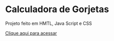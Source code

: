 <h1>Calculadora de Gorjetas</h1>

<p>Projeto feito em HMTL, Java Script e CSS</p>

<a href="https://lpessolato.github.io/Calculadora-de-gorjetas/">Clique aqui para acessar</a>
